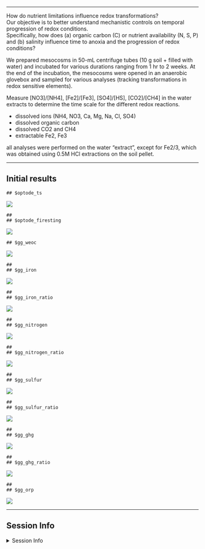 ------------------------------------------------------------------------

How do nutrient limitations influence redox transformations?  
Our objective is to better understand mechanistic controls on temporal
progression of redox conditions.  
Specifically, how does (a) organic carbon (C) or nutrient availability
(N, S, P) and (b) salinity influence time to anoxia and the progression
of redox conditions?

We prepared mesocosms in 50-mL centrifuge tubes (10 g soil + filled with
water) and incubated for various durations ranging from 1 hr to 2 weeks.
At the end of the incubation, the mesocosms were opened in an anaerobic
glovebox and sampled for various analyses (tracking transformations in
redox sensitive elements).

Measure \[NO3\]/\[NH4\], \[Fe2\]/\[Fe3\], \[SO4\]/\[HS\],
\[CO2\]/\[CH4\] in the water extracts to determine the time scale for
the different redox reactions.

- dissolved ions (NH4, NO3, Ca, Mg, Na, Cl, SO4)
- dissolved organic carbon
- dissolved CO2 and CH4
- extractable Fe2, Fe3

all analyses were performed on the water “extract”, except for Fe2/3,
which was obtained using 0.5M HCl extractions on the soil pellet.

------------------------------------------------------------------------

## Initial results

    ## $optode_ts

![](anoxia-redox-report_files/figure-gfm/unnamed-chunk-1-1.png)<!-- -->

    ## 
    ## $optode_firesting

![](anoxia-redox-report_files/figure-gfm/unnamed-chunk-1-2.png)<!-- -->

    ## $gg_weoc

![](anoxia-redox-report_files/figure-gfm/unnamed-chunk-2-1.png)<!-- -->

    ## 
    ## $gg_iron

![](anoxia-redox-report_files/figure-gfm/unnamed-chunk-2-2.png)<!-- -->

    ## 
    ## $gg_iron_ratio

![](anoxia-redox-report_files/figure-gfm/unnamed-chunk-2-3.png)<!-- -->

    ## 
    ## $gg_nitrogen

![](anoxia-redox-report_files/figure-gfm/unnamed-chunk-2-4.png)<!-- -->

    ## 
    ## $gg_nitrogen_ratio

![](anoxia-redox-report_files/figure-gfm/unnamed-chunk-2-5.png)<!-- -->

    ## 
    ## $gg_sulfur

![](anoxia-redox-report_files/figure-gfm/unnamed-chunk-2-6.png)<!-- -->

    ## 
    ## $gg_sulfur_ratio

![](anoxia-redox-report_files/figure-gfm/unnamed-chunk-2-7.png)<!-- -->

    ## 
    ## $gg_ghg

![](anoxia-redox-report_files/figure-gfm/unnamed-chunk-2-8.png)<!-- -->

    ## 
    ## $gg_ghg_ratio

![](anoxia-redox-report_files/figure-gfm/unnamed-chunk-2-9.png)<!-- -->

    ## 
    ## $gg_orp

![](anoxia-redox-report_files/figure-gfm/unnamed-chunk-2-10.png)<!-- -->

------------------------------------------------------------------------

## Session Info

<details>
<summary>
Session Info
</summary>

Date run: 2023-10-23

    ## R version 4.2.1 (2022-06-23)
    ## Platform: x86_64-apple-darwin17.0 (64-bit)
    ## Running under: macOS Big Sur ... 10.16
    ## 
    ## Matrix products: default
    ## BLAS:   /Library/Frameworks/R.framework/Versions/4.2/Resources/lib/libRblas.0.dylib
    ## LAPACK: /Library/Frameworks/R.framework/Versions/4.2/Resources/lib/libRlapack.dylib
    ## 
    ## locale:
    ## [1] en_US.UTF-8/en_US.UTF-8/en_US.UTF-8/C/en_US.UTF-8/en_US.UTF-8
    ## 
    ## attached base packages:
    ## [1] stats     graphics  grDevices utils     datasets  methods   base     
    ## 
    ## other attached packages:
    ##  [1] PNWColors_0.1.0     soilpalettes_0.1.0  googlesheets4_1.0.1
    ##  [4] lubridate_1.9.2     forcats_1.0.0       stringr_1.5.0      
    ##  [7] dplyr_1.1.0         purrr_1.0.1         readr_2.1.4        
    ## [10] tidyr_1.3.0         tibble_3.1.8        ggplot2_3.4.3      
    ## [13] tidyverse_2.0.0     tarchetypes_0.7.2   targets_0.14.0     
    ## 
    ## loaded via a namespace (and not attached):
    ##  [1] tidyselect_1.2.0  xfun_0.37         gargle_1.2.0      colorspace_2.0-3 
    ##  [5] vctrs_0.5.2       generics_0.1.3    htmltools_0.5.3   yaml_2.3.5       
    ##  [9] utf8_1.2.2        rlang_1.1.1       pillar_1.8.1      glue_1.6.2       
    ## [13] withr_2.5.0       lifecycle_1.0.3   munsell_0.5.0     gtable_0.3.0     
    ## [17] cellranger_1.1.0  evaluate_0.16     codetools_0.2-18  labeling_0.4.2   
    ## [21] knitr_1.42        fastmap_1.1.0     callr_3.7.2       tzdb_0.3.0       
    ## [25] ps_1.7.1          fansi_1.0.3       highr_0.9         scales_1.2.1     
    ## [29] backports_1.4.1   farver_2.1.1      fs_1.5.2          hms_1.1.2        
    ## [33] digest_0.6.29     stringi_1.7.8     processx_3.7.0    grid_4.2.1       
    ## [37] cli_3.6.0         tools_4.2.1       magrittr_2.0.3    base64url_1.4    
    ## [41] pkgconfig_2.0.3   ellipsis_0.3.2    data.table_1.14.4 timechange_0.2.0 
    ## [45] googledrive_2.0.0 rmarkdown_2.21    rstudioapi_0.14   R6_2.5.1         
    ## [49] igraph_1.3.4      compiler_4.2.1

</details>
